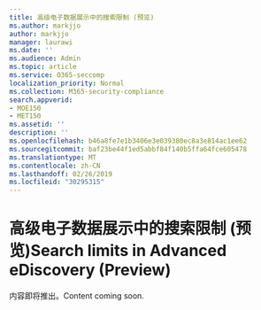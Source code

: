 ```yaml
---
title: 高级电子数据展示中的搜索限制 (预览)
ms.author: markjjo
author: markjjo
manager: laurawi
ms.date: ''
ms.audience: Admin
ms.topic: article
ms.service: O365-seccomp
localization_priority: Normal
ms.collection: M365-security-compliance
search.appverid:
- MOE150
- MET150
ms.assetid: ''
description: ''
ms.openlocfilehash: b46a8fe7e1b3406e3e039380ec8a3e814ac1ee62
ms.sourcegitcommit: baf23be44f1ed5abbf84f140b5ffa64fce605478
ms.translationtype: MT
ms.contentlocale: zh-CN
ms.lasthandoff: 02/26/2019
ms.locfileid: "30295315"
---
```

# <a name="search-limits-in-advanced-ediscovery-preview"></a><span data-ttu-id="a8c01-102">高级电子数据展示中的搜索限制 (预览)</span><span class="sxs-lookup"><span data-stu-id="a8c01-102">Search limits in Advanced eDiscovery (Preview)</span></span>

<span data-ttu-id="a8c01-103">内容即将推出。</span><span class="sxs-lookup"><span data-stu-id="a8c01-103">Content coming soon.</span></span>
